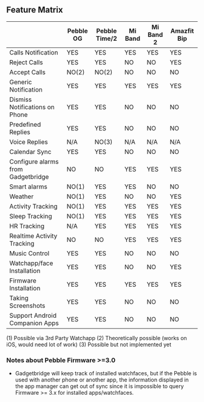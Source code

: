 ## Feature Matrix

|                                   | Pebble OG | Pebble Time/2 | Mi Band | Mi Band 2 | Amazfit Bip |
|-----------------------------------| ----------|---------------|---------|-----------|-------------|
|Calls Notification                 | YES       | YES           | YES     | YES       | YES         |
|Reject Calls                       | YES       | YES           | NO      | NO        | YES         |
|Accept Calls                       | NO(2)     | NO(2)         | NO      | NO        | NO          |
|Generic Notification               | YES       | YES           | YES     | YES       | YES         |
|Dismiss Notifications on Phone     | YES       | YES           | NO      | NO        | NO          |
|Predefined Replies                 | YES       | YES           | NO      | NO        | NO          |
|Voice Replies                      | N/A       | NO(3)         | N/A     | N/A       | N/A         |
|Calendar Sync                      | YES       | YES           | NO      | NO        | NO          |
|Configure alarms from Gadgetbridge | NO        | NO            | YES     | YES       | YES         |
|Smart alarms                       | NO(1)     | YES           | YES     | NO        | NO          |
|Weather                            | NO(1)     | YES           | NO      | NO        | YES         |
|Activity Tracking                  | NO(1)     | YES           | YES     | YES       | YES         |
|Sleep Tracking                     | NO(1)     | YES           | YES     | YES       | YES         |
|HR Tracking                        | N/A       | YES           | YES     | YES       | YES         |
|Realtime Activity Tracking         | NO        | NO            | YES     | YES       | YES         |
|Music Control                      | YES       | YES           | NO      | NO        | NO          |
|Watchapp/face Installation         | YES       | YES           | NO      | NO        | YES         |
|Firmware Installation              | YES       | YES           | YES     | YES       | YES         |
|Taking Screenshots                 | YES       | YES           | NO      | NO        | NO          |
|Support Android Companion Apps     | YES       | YES           | NO      | NO        | NO          |

(1) Possible via 3rd Party Watchapp
(2) Theoretically possible (works on iOS, would need lot of work)
(3) Possible but not implemented yet


### Notes about Pebble Firmware >=3.0

* Gadgetbridge will keep track of installed watchfaces, but if the Pebble is used with another phone or another app, the information displayed in the app manager can get out of sync since it is impossible to query Firmware >= 3.x for installed apps/watchfaces.


